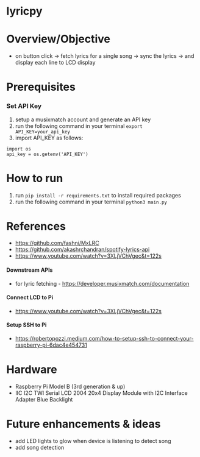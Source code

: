 # lyricpy

# Overview/Objective 
- on button click -> fetch lyrics for a single song -> sync the lyrics -> and display each line to LCD display

# Prerequisites 
### Set API Key 
1. setup a musixmatch account and generate an API key
2. run the following command in your terminal `export API_KEY=your_api_key`
3. import API_KEY as follows: 
```
import os
api_key = os.getenv('API_KEY')
```

# How to run 
1. run `pip install -r requirements.txt` to install required packages 
2. run the following command in your terminal `python3 main.py` 


# References 
* https://github.com/fashni/MxLRC
* https://github.com/akashrchandran/spotify-lyrics-api
* https://www.youtube.com/watch?v=3XLjVChVgec&t=122s

#### Downstream APIs
* for lyric fetching - https://developer.musixmatch.com/documentation 

#### Connect LCD to Pi
* https://www.youtube.com/watch?v=3XLjVChVgec&t=122s

#### Setup SSH to Pi
* https://robertopozzi.medium.com/how-to-setup-ssh-to-connect-your-raspberry-pi-6dac4e454731

# Hardware 
* Raspberry Pi Model B (3rd generation & up) 
* IIC I2C TWI Serial LCD 2004 20x4 Display Module with I2C Interface Adapter Blue Backlight

# Future enhancements & ideas
- add LED lights to glow when device is listening to detect song 
- add song detection 
